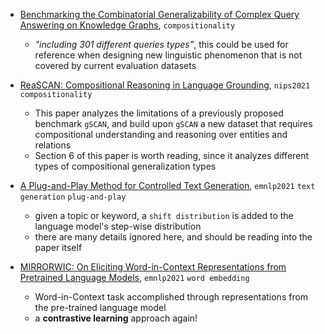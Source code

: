 
- [Benchmarking the Combinatorial Generalizability of Complex Query Answering on Knowledge Graphs](https://arxiv.org/pdf/2109.08925.pdf), `compositionality`
  
  - *"including 301 different queries types"*, this could be used for reference when designing new linguistic phenomenon that is not covered by current evaluation datasets


- [ReaSCAN: Compositional Reasoning in Language Grounding](https://arxiv.org/pdf/2109.08994.pdf), `nips2021` `compositionality`

  - This paper analyzes the limitations of a previously proposed benchmark `gSCAN`, and build upon `gSCAN` a new dataset that requires compositional understanding and reasoning over entities and relations
  - Section 6 of this paper is worth reading, since it analyzes different types of compositional generalization types

- [A Plug-and-Play Method for Controlled Text Generation](https://arxiv.org/pdf/2109.09707.pdf), `emnlp2021` `text generation` `plug-and-play`

  - given a topic or keyword, a `shift distribution` is added to the language model's step-wise distribution
  - there are many details ignored here, and should be reading into the paper itself

- [MIRRORWIC: On Eliciting Word-in-Context Representations from Pretrained Language Models](https://arxiv.org/pdf/2109.09237.pdf), `emnlp2021` `word embedding`

  - Word-in-Context task accomplished through representations from the pre-trained language model
  - a **contrastive learning** approach again!
